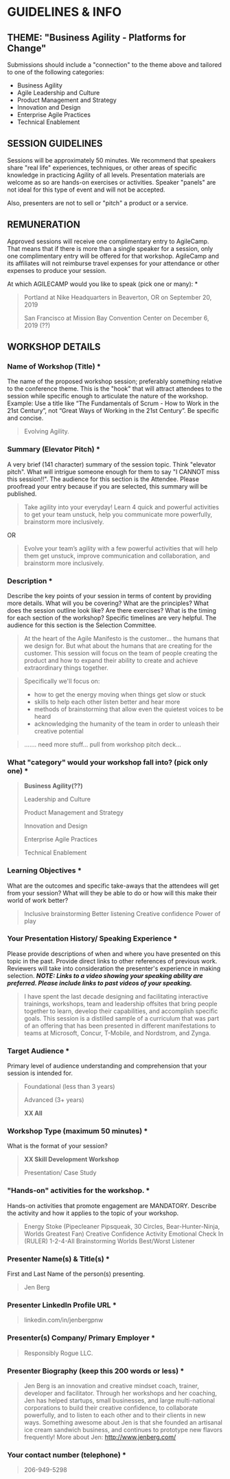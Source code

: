 # GUIDELINES & INFO

## THEME: "Business Agility - Platforms for Change"
Submissions should include a "connection" to the theme above and tailored to one of the following categories:
- Business Agility
- Agile Leadership and Culture
- Product Management and Strategy
- Innovation and Design
- Enterprise Agile Practices
- Technical Enablement

## SESSION GUIDELINES
Sessions will be approximately 50 minutes. We recommend that speakers share "real life" experiences, techniques, or other areas of specific knowledge in practicing Agility of all levels. Presentation materials are welcome as so are hands-on exercises or activities. Speaker "panels" are not ideal for this type of event and will not be accepted. 

Also, presenters are not to sell or "pitch" a product or a service. 

## REMUNERATION
Approved sessions will receive one complimentary entry to AgileCamp. That means that if there is more than a single speaker for a session, only one complimentary entry will be offered for that workshop. AgileCamp and its affiliates will not reimburse travel expenses for your attendance or other expenses to produce your session. 

At which AGILECAMP would you like to speak (pick one or many): *

> Portland at Nike Headquarters in Beaverton, OR on September 20, 2019
>
> San Francisco at Mission Bay Convention Center on December 6, 2019 (??)

## WORKSHOP DETAILS
### Name of Workshop (Title) *
The name of the proposed workshop session; preferably something relative to the conference theme. This is the "hook" that will attract attendees to the session while specific enough to articulate the nature of the workshop. Example: Use a title like “The Fundamentals of Scrum - How to Work in the 21st Century”, not “Great Ways of Working in the 21st Century”. Be specific and concise.

> Evolving Agility.

### Summary (Elevator Pitch) *
A very brief (141 character) summary of the session topic. Think "elevator pitch". What will intrigue someone enough for them to say "I CANNOT miss this session!!". The audience for this section is the Attendee. Please proofread your entry because if you are selected, this summary will be published.

> Take agility into your everyday! Learn 4 quick and powerful activities to get your team unstuck, help you communicate more powerfully, brainstorm more inclusively.

OR

> Evolve your team’s agility with a few powerful activities that will help them get unstuck, improve communication and collaboration, and brainstorm more inclusively.

### Description *
Describe the key points of your session in terms of content by providing more details. What will you be covering? What are the principles? What does the session outline look like? Are there exercises? What is the timing for each section of the workshop? Specific timelines are very helpful. The audience for this section is the Selection Committee.

> At the heart of the Agile Manifesto is the customer... the humans that we design for. But what about the humans that are creating for the customer. This session will focus on the team of people creating the product and how to expand their ability to create and achieve extraordinary things together.

> Specifically we'll focus on:
> * how to get the energy moving when things get slow or stuck
> * skills to help each other listen better and hear more
> * methods of brainstorming that allow even the quietest voices to be heard
> * acknowledging the humanity of the team in order to unleash their creative potential

>....... need more stuff... pull from workshop pitch deck...

### What "category" would your workshop fall into? (pick only one) *

> **Business Agility(??)**
>
> Leadership and Culture
> 
> Product Management and Strategy
> 
> Innovation and Design
> 
> Enterprise Agile Practices
> 
> Technical Enablement

### Learning Objectives *
What are the outcomes and specific take-aways that the attendees will get from your session? What will they be able to do or how will this make their world of work better?

> Inclusive brainstorming
> Better listening
> Creative confidence
> Power of play

### Your Presentation History/ Speaking Experience *
Please provide descriptions of when and where you have presented on this topic in the past. Provide direct links to other references of previous work. Reviewers will take into consideration the presenter's experience in making selection. ***NOTE: Links to a video showing your speaking ability are preferred. Please include links to past videos of your speaking.***

> I have spent the last decade designing and facilitating interactive trainings, workshops, team and leadership offsites that bring people together to learn, develop their capabilities, and accomplish specific goals. This session is a distilled sample of a curriculum that was part of an offering that has been presented in different manifestations to teams at Microsoft, Concur, T-Mobile, and Nordstrom, and Zynga. 

### Target Audience *
Primary level of audience understanding and comprehension that your session is intended for.

> Foundational (less than 3 years)
> 
> Advanced (3+ years)
>
> **XX All**

### Workshop Type (maximum 50 minutes) *
What is the format of your session?

> **XX Skill Development Workshop**
>
> Presentation/ Case Study

### "Hands-on" activities for the workshop. *
Hands-on activities that promote engagement are MANDATORY. Describe the activity and how it applies to the topic of your workshop.

> Energy Stoke (Pipecleaner Pipsqueak, 30 Circles, Bear-Hunter-Ninja, Worlds Greatest Fan)
> Creative Confidence Activity
> Emotional Check In (RULER)
> 1-2-4-All Brainstorming
> Worlds Best/Worst Listener


### Presenter Name(s) & Title(s) *
First and Last Name of the person(s) presenting.

> Jen Berg

### Presenter LinkedIn Profile URL *

> linkedin.com/in/jenbergpnw

### Presenter(s) Company/ Primary Employer *

> Responsibly Rogue LLC.

### Presenter Biography (keep this 200 words or less) *

> Jen Berg is an innovation and creative mindset coach, trainer, developer and facilitator.  Through her workshops and her coaching, Jen has helped startups, small businesses, and large multi-national corporations to build their creative confidence, to collaborate powerfully, and to listen to each other and to their clients in new ways. Something awesome about Jen is that she founded an artisanal ice cream sandwich business, and continues to prototype new flavors frequently! More about Jen: http://www.jenberg.com/

### Your contact number (telephone) *

> 206-949-5298
